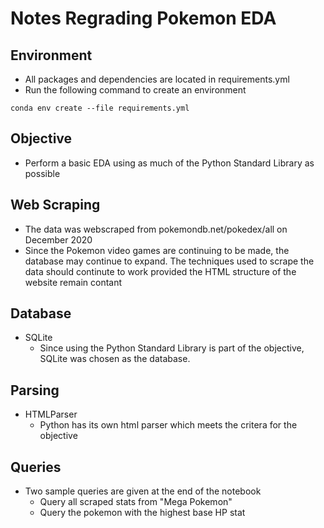 # Notes Regrading Pokemon EDA

## Environment
* All packages and dependencies are located in requirements.yml
* Run the following command to create an environment
```
conda env create --file requirements.yml
```

## Objective
* Perform a basic EDA using as much of the Python Standard Library as possible

## Web Scraping
* The data was webscraped from pokemondb.net/pokedex/all on December 2020
* Since the Pokemon video games are continuing to be made, the database may continue to expand. The techniques used to scrape the data should continute to work provided the HTML structure of the website remain contant

## Database
* SQLite
    - Since using the Python Standard Library is part of the objective, SQLite was chosen as the database.

## Parsing
* HTMLParser
    - Python has its own html parser which meets the critera for the objective

## Queries
* Two sample queries are given at the end of the notebook
    - Query all scraped stats from "Mega Pokemon"
    - Query the pokemon with the highest base HP stat
